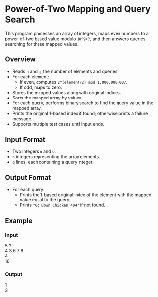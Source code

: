 # Power-of-Two Mapping and Query Search

This program processes an array of integers, maps even numbers to a power-of-two based value modulo `10^9+7`, and then answers queries searching for these mapped values.

## Overview

- Reads `n` and `q`, the number of elements and queries.
- For each element:
  - If even, computes `2^(element/2) mod 1,000,000,007`.
  - If odd, maps to zero.
- Stores the mapped values along with original indices.
- Sorts the mapped array by values.
- For each query, performs binary search to find the query value in the mapped array.
- Prints the original 1-based index if found; otherwise prints a failure message.
- Supports multiple test cases until input ends.

## Input Format

- Two integers `n` and `q`.
- `n` integers representing the array elements.
- `q` lines, each containing a query integer.

## Output Format

- For each query:
  - Prints the 1-based original index of the element with the mapped value equal to the query.
  - Prints `"Go Down Chicken 404"` if not found.

## Example

### Input
5 2  
4 3 6 7 8  
4  
16  

### Output
1  
3  